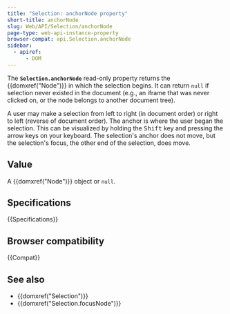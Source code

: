 ```yaml
---
title: "Selection: anchorNode property"
short-title: anchorNode
slug: Web/API/Selection/anchorNode
page-type: web-api-instance-property
browser-compat: api.Selection.anchorNode
sidebar:
  - apiref:
      - DOM
---
```


The **`Selection.anchorNode`** read-only property returns the {{domxref("Node")}} in which the selection begins. It can return `null` if selection never existed in the document (e.g., an iframe that was never clicked on, or the node belongs to another document tree).

A user may make a selection from left to right (in document order) or right to left (reverse of document order). The anchor is where the user began the selection. This can be visualized by holding the <kbd>Shift</kbd> key and pressing the arrow keys on your keyboard. The selection's anchor does not move, but the selection's focus, the other end of the selection, does move.

## Value

A {{domxref("Node")}} object or `null`.

## Specifications

{{Specifications}}

## Browser compatibility

{{Compat}}

## See also

- {{domxref("Selection")}}
- {{domxref("Selection.focusNode")}}
